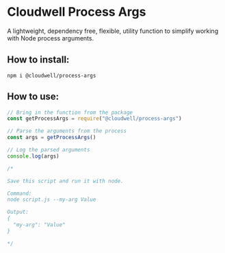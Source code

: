 # Cloudwell Process Args
A lightweight, dependency free, flexible, utility function to simplify working with Node process arguments.

## How to install:
```
npm i @cloudwell/process-args
```

## How to use:
```javascript
// Bring in the function from the package
const getProcessArgs = require("@cloudwell/process-args")

// Parse the arguments from the process
const args = getProcessArgs()

// Log the parsed arguments
console.log(args)

/*

Save this script and run it with node.

Command:
node script.js --my-arg Value

Output:
{
  "my-arg": "Value"
}

*/
```